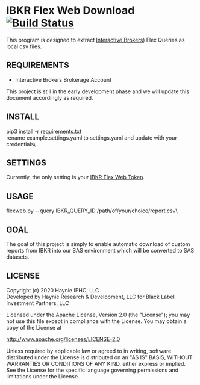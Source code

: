 # IBKR Flex Web Download [![Build Status](https://travis-ci.com/haynieresearch/ibkr_flexweb.svg?branch=master)](https://travis-ci.com/haynieresearch/ibkr_flexweb)
This program is designed to extract [Interactive Brokers](https://www.interactivebrokers.com/)) Flex Queries as local csv files.

## REQUIREMENTS
* Interactive Brokers Brokerage Account

This project is still in the early development phase and we will update this document accordingly as required.

## INSTALL
pip3 install -r requirements.txt\
rename example.settings.yaml to settings.yaml and update with your credentials\

## SETTINGS
Currently, the only setting is your [IBKR Flex Web Token](https://www.interactivebrokers.com/en/software/am/am/reports/flex_web_service_version_3.htm).

## USAGE
flexweb.py --query IBKR_QUERY_ID /path/of/your/choice/report.csv\

## GOAL
The goal of this project is simply to enable automatic download of custom reports from IBKR into our SAS environment which will be converted to SAS datasets.

## LICENSE
Copyright (c) 2020 Haynie IPHC, LLC\
Developed by Haynie Research & Development, LLC for Black Label Investment Partners, LLC

Licensed under the Apache License, Version 2.0 (the "License");
you may not use this file except in compliance with the License.
You may obtain a copy of the License at

<http://www.apache.org/licenses/LICENSE-2.0>

Unless required by applicable law or agreed to in writing, software
distributed under the License is distributed on an "AS IS" BASIS,
WITHOUT WARRANTIES OR CONDITIONS OF ANY KIND, either express or implied.
See the License for the specific language governing permissions and
limitations under the License.
